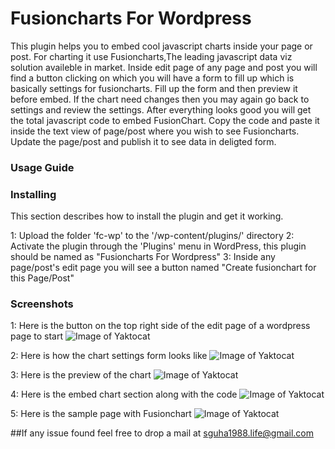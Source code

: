 # Fusioncharts For Wordpress
This plugin helps you to embed cool javascript charts inside your page or post. For charting it use Fusioncharts,The
leading javascript data viz solution availeble in market. Inside edit page of any page and post you will find a button
clicking on which you will have a form to fill up which is basically settings for fusioncharts. Fill up the form and
then preview it before embed. If the chart need changes then you may again go back to settings and review the settings.
After everything looks good you will get the total javascript code to embed FusionChart. Copy the code and paste it 
inside the text view of page/post where you wish to see Fusioncharts. Update the page/post and publish it to see data
in deligted form.


### Usage Guide
	

### Installing
This section describes how to install the plugin and get it working.

1:	Upload the folder 'fc-wp' to the '/wp-content/plugins/' directory
2:	Activate the plugin through the 'Plugins' menu in WordPress, this plugin should be named as "Fusioncharts For Wordpress"
3:	Inside any page/post's edit page you will see a button named "Create fusionchart for this Page/Post"

### Screenshots
1: Here is the button on the top right side of the edit page of a wordpress page to start
	![Image of Yaktocat](http://i.imgur.com/GRCGemK.png)
	
2: Here is how the chart settings form looks like
	![Image of Yaktocat](http://i.imgur.com/oaP7lp5.png)
	
3: Here is the preview of the chart
	![Image of Yaktocat](http://i.imgur.com/Jm2eJwY.png)		
	
4: Here is the embed chart section along with the code
	![Image of Yaktocat](http://i.imgur.com/lvAYx98.png)
	
5: Here is the sample page with Fusionchart
	![Image of Yaktocat](http://i.imgur.com/oB8rDdo.png)


##If any issue found feel free to drop a mail at sguha1988.life@gmail.com
